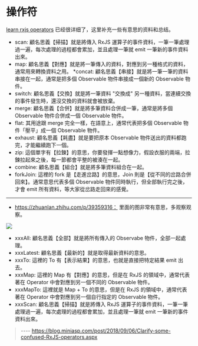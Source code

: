 # 操作符

[learn rxjs operators](https://github.com/RxJS-CN/learn-rxjs-operators) 已经很详细了，这里补充一些有意思的资料和总结。

* scan: 顧名思義【掃描】就是將傳入 RxJS 運算子的事件資料，一筆一筆處理過一遍，每次處理的過程都會累加，並且處理一筆就 emit 一筆新的事件資料出來。
* map: 顧名思義【對應】就是將一筆傳入的資料，對應到另一種格式的資料，通常用來轉換資料之用。
*concat: 顧名思義【串接】就是將一筆一筆的資料串接在一起，通常是把多個 Observable 物件串接成一個新的 Observable 物件。
* switch: 顧名思義【交換】就是將一筆資料 "交換成" 另一種資料，當連續交換的事件發生時，還沒交換的資料就會被放棄。
* merge: 顧名思義【合併】就是將多筆資料合併成一筆，通常是將多個 Observable 物件合併成一個 Observable 物件。
* flat: 其用途跟 merge 完全一樣，在語意上，通常代表把多個 Observable 物件「壓平」成一個 Observable 物件。
* exhaust: 顧名思義【耗盡】就是要把原本 Observable 物件送出的資料都跑完，才能繼續跑下一個。
* zip: 這個單字有【拉鍊】的意思，你要發揮一點想像力，假設衣服的兩端，拉鍊拉起來之後，每一節都會平整的被湊在一起。
* combine: 顧名思義【組合】就是將多筆資料組合在一起。
* forkJoin: 這裡的 fork 是【走進岔路】的意思，Join 則是【從不同的岔路合併回來】。通常意思代表多個 Observable 物件同時執行，但全部執行完之後，才會 emit 所有資料，等大家從岔路走回來的感覺。

-----

* https://zhuanlan.zhihu.com/p/39359316： 里面的图非常有意思，多观察观察。

![](https://github-riskers-blog.oss-cn-qingdao.aliyuncs.com/20181214220218.png)

* xxxAll: 顧名思義【全部】就是將所有傳入的 Observabe 物件，全部一起處理。
* xxxLatest: 顧名思義【最新的】就是取得最新資料的意思。
* xxxTo: 這裡的 To 有【表示結果】的意思，也就是直接把特定結果 emit 出去。
* xxxMap: 這裡的 Map 有【對應】的意思，但是在 RxJS 的領域中，通常代表著在 Operator 中會對應到另一個不同的 Observable 物件。
* xxxMapTo: 這裡就是 Map + To 的意思，但是在 RxJS 的領域中，通常代表著在 Operator 中會對應到另一個自行指定的 Observable 物件。
* xxxScan: 顧名思義【掃描】就是將傳入 RxJS 運算子的事件資料，一筆一筆處理過一遍，每次處理的過程都會累加，並且處理一筆就 emit 一筆新的事件資料出來。

> ---- https://blog.miniasp.com/post/2018/09/06/Clarify-some-confused-RxJS-operators.aspx

